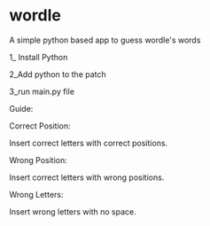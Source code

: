 # wordle
A simple python based app to guess wordle's words 



1_ Install Python

2_Add python to the patch

3_run main.py file



Guide:

Correct Position:

  Insert correct letters with correct positions.
  
Wrong Position:

  Insert correct letters with wrong positions.
  
Wrong Letters:

  Insert wrong letters with no space. 
